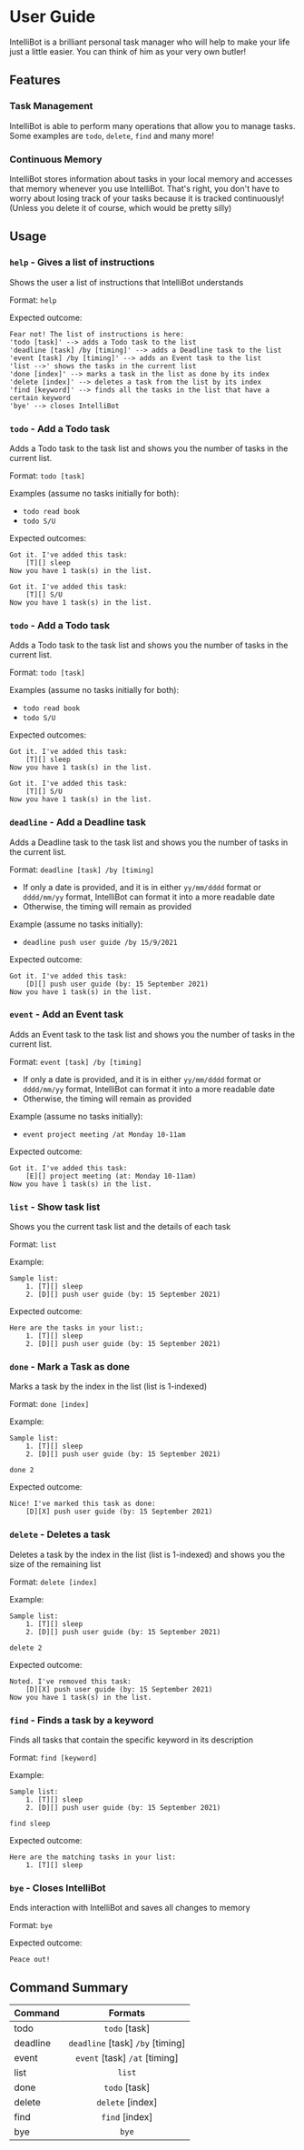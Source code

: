 # User Guide

IntelliBot is a brilliant personal task manager who will help to make your life
just a little easier. You can think of him as your very own butler!

## Features

### Task Management

IntelliBot is able to perform many operations that allow you to manage tasks. Some
examples are `todo`, `delete`, `find` and many more! 

### Continuous Memory

IntelliBot stores information about tasks in your local memory and accesses that 
memory whenever you use IntelliBot. That's right, you don't have to worry about 
losing track of your tasks because it is tracked continuously! 
(Unless you delete it of course, which would be pretty silly)

## Usage

### `help` - Gives a list of instructions

Shows the user a list of instructions that IntelliBot understands

Format: `help`

Expected outcome:
```
Fear not! The list of instructions is here:
'todo [task]' --> adds a Todo task to the list
'deadline [task] /by [timing]' --> adds a Deadline task to the list
'event [task] /by [timing]' --> adds an Event task to the list
'list -->' shows the tasks in the current list
'done [index]' --> marks a task in the list as done by its index
'delete [index]' --> deletes a task from the list by its index
'find [keyword]' --> finds all the tasks in the list that have a certain keyword
'bye' --> closes IntelliBot
```

### `todo` - Add a Todo task

Adds a Todo task to the task list and shows you the number of tasks in the current list.

Format: `todo [task]`

Examples (assume no tasks initially for both):
* `todo read book`
* `todo S/U`

Expected outcomes:

```
Got it. I've added this task:
    [T][] sleep
Now you have 1 task(s) in the list.
```

```
Got it. I've added this task:
    [T][] S/U
Now you have 1 task(s) in the list.
```

### `todo` - Add a Todo task

Adds a Todo task to the task list and shows you the number of tasks in the current list.

Format: `todo [task]`

Examples (assume no tasks initially for both):
* `todo read book`
* `todo S/U`

Expected outcomes:

```
Got it. I've added this task:
    [T][] sleep
Now you have 1 task(s) in the list.
```

```
Got it. I've added this task:
    [T][] S/U
Now you have 1 task(s) in the list.
```

### `deadline` - Add a Deadline task

Adds a Deadline task to the task list and shows you the number of tasks in the current list.

Format: `deadline [task] /by [timing]`
* If only a date is provided, and it is in either `yy/mm/dddd` format or `dddd/mm/yy` format, IntelliBot can format it into a more readable date
* Otherwise, the timing will remain as provided

Example (assume no tasks initially):
* `deadline push user guide /by 15/9/2021`

Expected outcome:

```
Got it. I've added this task:
    [D][] push user guide (by: 15 September 2021)
Now you have 1 task(s) in the list.
```

### `event` - Add an Event task

Adds an Event task to the task list and shows you the number of tasks in the current list.

Format: `event [task] /by [timing]`
* If only a date is provided, and it is in either `yy/mm/dddd` format or `dddd/mm/yy` format, IntelliBot can format it into a more readable date
* Otherwise, the timing will remain as provided

Example (assume no tasks initially):
* `event project meeting /at Monday 10-11am`

Expected outcome:

```
Got it. I've added this task:
    [E][] project meeting (at: Monday 10-11am)
Now you have 1 task(s) in the list.
```

### `list` - Show task list

Shows you the current task list and the details of each task

Format: `list`

Example:
```
Sample list:
    1. [T][] sleep
    2. [D][] push user guide (by: 15 September 2021) 
```

Expected outcome:

```
Here are the tasks in your list:;
    1. [T][] sleep
    2. [D][] push user guide (by: 15 September 2021)
```

### `done` - Mark a Task as done

Marks a task by the index in the list (list is 1-indexed)

Format: `done [index]`

Example:

```
Sample list:
    1. [T][] sleep
    2. [D][] push user guide (by: 15 September 2021) 
```

`done 2`

Expected outcome:
```
Nice! I've marked this task as done:
    [D][X] push user guide (by: 15 September 2021) 
```

### `delete` - Deletes a task

Deletes a task by the index in the list (list is 1-indexed) and shows you the size of the 
remaining list

Format: `delete [index]`

Example:

```
Sample list:
    1. [T][] sleep
    2. [D][] push user guide (by: 15 September 2021) 
```

`delete 2`

Expected outcome:
```
Noted. I've removed this task:
    [D][X] push user guide (by: 15 September 2021)
Now you have 1 task(s) in the list.
```

### `find` - Finds a task by a keyword

Finds all tasks that contain the specific keyword in its description

Format: `find [keyword]`

Example:

```
Sample list:
    1. [T][] sleep
    2. [D][] push user guide (by: 15 September 2021) 
```

`find sleep`

Expected outcome:
```
Here are the matching tasks in your list:
    1. [T][] sleep
```

### `bye` - Closes IntelliBot

Ends interaction with IntelliBot and saves all changes to memory

Format: `bye`

Expected outcome:
```
Peace out!
```

## Command Summary
| Command           | Formats                       |
| :---------------- | :----------:                  |
| todo              | `todo` [task]                   |
| deadline          | `deadline` [task] `/by` [timing]|
| event             | `event` [task] `/at` [timing]   |
| list              | `list`                          |
| done              | `todo` [task]                   |
| delete            | `delete` [index]                |
| find              | `find` [index]                  |
| bye               | `bye`                  |
